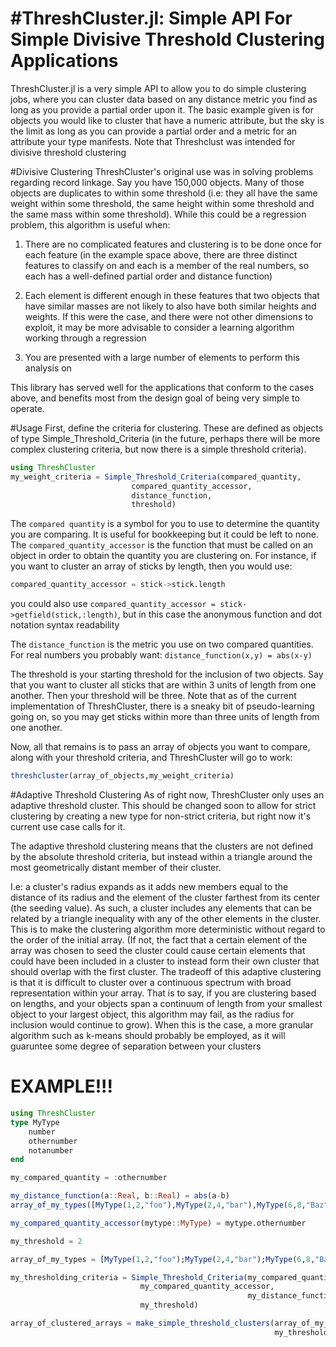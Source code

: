 #ThreshCluster.jl: Simple API For Simple Divisive Threshold Clustering Applications
=================================================================

ThreshCluster.jl is a very simple API to allow you to do simple clustering jobs, where you can cluster data based on any distance metric you find as long as you provide a partial order upon it. The basic example given is for objects you would like to cluster that have a numeric attribute, but the sky is the limit as long as you can provide a partial order and a metric for an attribute your type manifests. Note that Threshclust was intended for divisive threshold clustering 

#Divisive Clustering
ThreshCluster's original use was in solving problems regarding record linkage. Say you have 150,000 objects. Many of those objects are duplicates to within some threshold (i.e: they all have the same weight within some threshold, the same height within some threshold and the same mass within some threshold). While this could be a regression problem, this algorithm is useful when:

1. There are no complicated features and clustering is to be done once for each feature (in the example space above, there are three distinct features to classify on and each is a member of the real numbers, so each has a well-defined partial order and distance function)

2. Each element is different enough in these features that two objects that have similar masses are not likely to also have both similar heights and weights. If this were the case, and there were not other dimensions to exploit, it may be more advisable to consider a learning algorithm working through a regression

3. You are presented with a large number of elements to perform this analysis on 

This library has served well for the applications that conform to the cases above, and benefits most from the design goal of being very simple to operate. 

#Usage
First, define the criteria for clustering. These are defined as objects of type Simple_Threshold_Criteria (in the future, perhaps there will be more complex clustering criteria, but now there is a simple threshold criteria). 
```julia
using ThreshCluster
my_weight_criteria = Simple_Threshold_Criteria(compared_quantity,
					       compared_quantity_accessor,
					       distance_function,
					       threshold)
```
The `compared quantity` is a symbol for you to use to determine the quantity you are comparing. It is useful for bookkeeping but it could be left to none. The `compared_quantity_accessor` is the function that must be called on an object in order to obtain the quantity you are clustering on. For instance, if you want to cluster an array of sticks by length, then you would use:
```julia
compared_quantity_accessor = stick->stick.length
```

you could also use `compared_quantity_accessor = stick->getfield(stick,:length)`, but in this case the anonymous function and dot notation syntax readability

The `distance_function` is the metric you use on two compared quantities. For real numbers you probably want:
`distance_function(x,y) = abs(x-y)`

The threshold is your starting threshold for the inclusion of two objects. Say that you want to cluster all sticks that are within 3 units of length from one another. Then your threshold will be three. Note that as of the current implementation of ThreshCluster, there is a sneaky bit of pseudo-learning going on, so you may get sticks within more than three units of length from one another.

Now, all that remains is to pass an array of objects you want to compare, along with your threshold criteria, and ThreshCluster will go to work:

```julia
threshcluster(array_of_objects,my_weight_criteria)
```

#Adaptive Threshold Clustering
As of right now, ThreshCluster only uses an adaptive threshold cluster. This should be changed soon to allow for strict clustering by creating a new type for non-strict criteria, but right now it's current use case calls for it. 

The adaptive threshold clustering means that the clusters are not defined by the absolute threshold criteria, but instead within a triangle around the most geometrically distant member of their cluster. 

I.e: a cluster's radius expands as it adds new members equal to the distance of its radius and the element of the cluster farthest from its center (the seeding value). As such, a cluster includes any elements that can be related by a triangle inequality with any of the other elements in the cluster. This is to make the clustering algorithm more deterministic without regard to the order of the initial array. (If not, the fact that a certain element of the array was chosen to seed the cluster could cause certain elements that could have been included in a cluster to instead form their own cluster that should overlap with the first cluster. The tradeoff of this adaptive clustering is that it is difficult to cluster over a continuous spectrum with broad representation within your array. That is to say, if you are clustering based on lengths, and your objects span a continuum of length from your smallest object to your largest object, this algorithm may fail, as the radius for inclusion would continue to grow). When this is the case, a more granular algorithm such as k-means should probably be employed, as it will guaruntee some degree of separation between your clusters

# EXAMPLE!!!
```julia
using ThreshCluster
type MyType
	number
	othernumber
	notanumber
end

my_compared_quantity = :othernumber

my_distance_function(a::Real, b::Real) = abs(a-b)
array_of_my_types([MyType(1,2,"foo"),MyType(2,4,"bar"),MyType(6,8,"Baz")])

my_compared_quantity_accessor(mytype::MyType) = mytype.othernumber

my_threshold = 2

array_of_my_types = [MyType(1,2,"foo");MyType(2,4,"bar");MyType(6,8,"Baz")]

my_thresholding_criteria = Simple_Threshold_Criteria(my_compared_quantity,
						     my_compared_quantity_accessor,
                                                     my_distance_function,
						     my_threshold)

array_of_clustered_arrays = make_simple_threshold_clusters(array_of_my_types,
                                                           my_thresholding_criteria)
```

